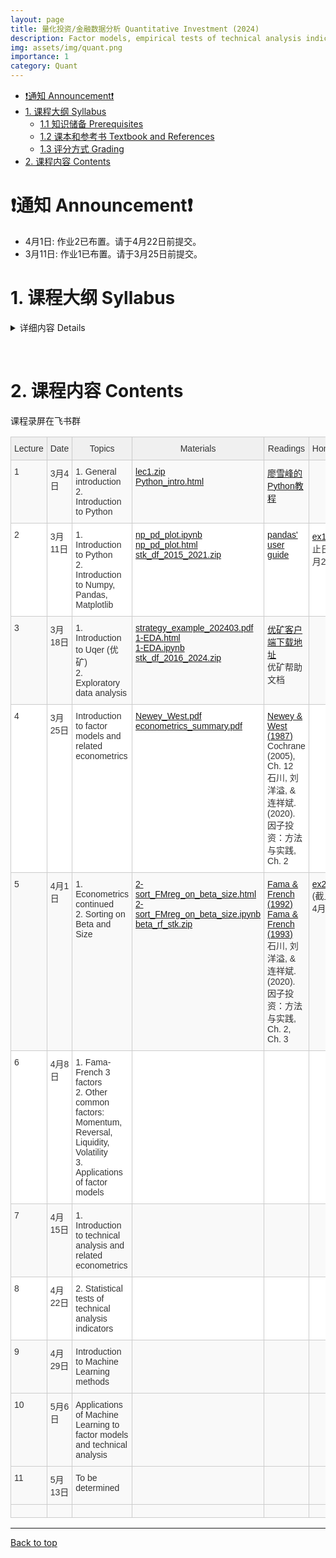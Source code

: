 ```yaml
---
layout: page
title: 量化投资/金融数据分析 Quantitative Investment (2024)
description: Factor models, empirical tests of technical analysis indicators, applications of machine learning techniques
img: assets/img/quant.png
importance: 1
category: Quant
---
```


- [❗️通知 Announcement❗️](#️通知-announcement️)
- [1. 课程大纲 Syllabus](#1-课程大纲-syllabus)
  - [1.1 知识储备 Prerequisites](#11-知识储备-prerequisites)
  - [1.2 课本和参考书 Textbook and References](#12-课本和参考书-textbook-and-references)
  - [1.3 评分方式 Grading](#13-评分方式-grading)
- [2. 课程内容 Contents](#2-课程内容-contents)

# ❗️通知 Announcement❗️
- 4月1日: 作业2已布置。请于4月22日前提交。
- 3月11日: 作业1已布置。请于3月25日前提交。

# 1. 课程大纲 Syllabus

<!-- &nbsp; -->

<details markdown="1">
  <summary> 详细内容 Details </summary>

这门课程在教学计划上有两个不同的名称：《量化投资》(学硕)，《金融数据分析和Python应用》(专硕)。主要讨论用数量方法探索金融数据以及构建交易策略。课程内容是应用导向的，但相关的理论也会有涉及。课程目标：掌握基本的工具以及用数据分析的思维方式。这门课主要包含以下内容：
- Python 基础以及数据处理相关库(numpy, pandas, sklearn, tensorflow, keras等)
- 因子模型
- 技术分析介绍以及统计检验
- 机器学习在量化投资中的应用

这门课暂不包含高频数据(日内)策略，也不包含衍生品策略。主要的数据来源是中国A股市场股票数据

This is a course about constructing trading strategies by quantitative methods. The course is application oriented, but relevant theories will also be discussed. The course objective is to teach students basic tools and ways of exploring financial data so that quantitative (and perhaps winning) strategies can be constructed. The main contents are:
- introduction of Python basics and data science packages (numpy, pandas, sklearn, tensorflow, keras, etc.)
- construction of factor models
- introduction to technical analysis
- application of machine learning methods

This course does not contain high-frequency (intraday) strategies, or strategies involving derivatives. Please refer to other courses provided by the school if these are what you need. Our main data is from A shares of China's stock markets.


## 1.1 知识储备 Prerequisites
应当知道基本的计量经济学(我们会进行简短的复习)。无需具备编程知识，所有的编程相关的内容都会在课程中介绍，但如果有编程经验更好。面对大量的编程应当有心理准备。

Students should know basic econometrics (I'll give short review lectures if necessary). Students must also be comfortable, or inclined to do lots of programming. No prior knowledge of programming is required, though it is surely a big plus if you have some experiences.

## 1.2 课本和参考书 Textbook and References
暂无课本。课件和相关资料会上传到这个网页，请每次上课前进行下载。我们采用的平台是[优矿](https://uqer.datayes.com/)，请至相关网页下载客户端。优矿有免费版但分配的计算资源很少，学院会提供一些共享账号。参考书目见下方。

There is no required textbook. Lecture notes will be uploaded here and please download the latest version before class. We'll be using [Uqer](https://uqer.datayes.com/), a quant platform, for retrieving data, programming and backtesting. Please download and install it on your laptop. The platform is not free, but we'll give you several shared accounts.

The following references are useful:
- Cochrane, John H., 2005, *Asset Pricing*. Revised edition. (Princeton University Press, Princeton, N.J).
- Bali, Turan G., Robert F. Engle, and Scott Murray, 2016, *Empirical Asset Pricing: The Cross Section of Stock Returns*. 1 edition. (Wiley).
- 石川, 刘洋溢, & 连祥斌. (2020). 因子投资：方法与实践. 电子工业出版社.
- Murphy, John J., 1999, *Technical Analysis of the Financial Markets: A Comprehensive Guide to Trading Methods and Applications*. (New York Institute of Finance, N.Y.).
- Grinold, Richard, and Ronald Kahn, 1999, *Active Portfolio Management: A Quantitative Approach for Producing Superior Returns and Controlling Risk*. 2 edition. (McGraw-Hill Education, New York).
- Geron, Aurelien, 2021, *Hands-on Machine Learning with Scikit-Learn, Keras, and TensorFlow*. 3rd Edition (O'Reilly).

## 1.3 评分方式 Grading
- 3到4次作业 (60%)
- 家庭考试 (40%)。大致形式为在规定时间内完成策略构建。

- 3 or 4 homework exercises (60%)
- take-home exam (40%)

**抄袭作业零容忍。抄袭他人作业可能会直接挂科。** 对于编程经验较少的同学来说，遇到困难是正常的。所有的代码我都会共享，只要仔细研读一定可以完成作业和考试。请相信自己。

**PLAGIARISM IS STRICTLY PROHIBITED. You may immediately fail the course if copy-pasting other's work.** It will be normal to meet obstacles during the course, especially for students with less exposure to programming. I'll share all relevant codes and you'll surely complete the course successfully if you read and try the provided codes with some care. Please trust yourself and hang on.

</details>

&nbsp;

# 2. 课程内容 Contents

课程录屏在飞书群

<style type="text/css">
.tg  {border-collapse:collapse;border-color:#ccc;border-spacing:0;}
.tg td{background-color:#fff;border-color:#ccc;border-style:solid;border-width:1px;color:#333;
  font-family:Arial, sans-serif;font-size:14px;overflow:hidden;padding:10px 5px;word-break:normal;}
.tg th{background-color:#f0f0f0;border-color:#ccc;border-style:solid;border-width:1px;color:#333;
  font-family:Arial, sans-serif;font-size:14px;font-weight:normal;overflow:hidden;padding:10px 5px;word-break:normal;}
.tg .tg-v16d{background-color:#f9f9f9;border-color:#cccccc;text-align:left;vertical-align:top}
.tg .tg-65iu{border-color:#cccccc;text-align:left;vertical-align:top}
.tg .tg-o57c{border-color:#cccccc;text-align:center;vertical-align:top}
</style>
<table class="tg">
<colgroup>
<col style="width: 56px">
<col style="width: 114px">
<col style="width: 298px">
<col style="width: 108px">
<col style="width: 142px">
<col style="width: 78px">
</colgroup>
<thead>
  <tr>
    <th class="tg-o57c">Lecture</th>
    <th class="tg-o57c">Date</th>
    <th class="tg-o57c">Topics</th>
    <th class="tg-o57c">Materials</th>
    <th class="tg-o57c">Readings</th>
    <th class="tg-o57c">Homework</th>
  </tr>
</thead>
<tbody>
  <tr>
    <td class="tg-v16d">1</td>
    <td class="tg-v16d">3月4日</td>
    <td class="tg-v16d">1. General introduction <br>2. Introduction to Python</td>
    <td class="tg-v16d">
    <a href="/assets/courses/quant_2024/lec1/lec1.zip" target="_blank" rel="noopener noreferrer">lec1.zip</a> <br>
    <a href="/assets/courses/quant_2023/lec1/Python_intro.html" target="_blank" rel="noopener noreferrer">Python_intro.html</a>
    </td>
    <td class="tg-v16d">
    <a href="https://www.liaoxuefeng.com/wiki/1016959663602400" target="_blank" rel="noopener noreferrer">廖雪峰的Python教程</a>
    </td>
    <td class="tg-v16d"></td>
  </tr>
  <tr>
    <td class="tg-65iu">2</td>
    <td class="tg-65iu">3月11日</td>
    <td class="tg-65iu">1. Introduction to Python <br>2. Introduction to Numpy, Pandas, Matplotlib </td>
    <td class="tg-65iu">
    <a href="/assets/courses/quant_2024/lec2/np_pd_plot.ipynb" target="_blank" rel="noopener noreferrer">np_pd_plot.ipynb</a> <br>
    <a href="/assets/courses/quant_2024/lec2/np_pd_plot.html" target="_blank" rel="noopener noreferrer">np_pd_plot.html</a> <br>
     <a href="https://nankai.feishu.cn/file/FAzXbMtEDo8zv6xpWCzcpdGmnlh" target="_blank" rel="noopener noreferrer">stk_df_2015_2021.zip</a> <br>
    </td>
    <td class="tg-65iu">
    <a href="https://pandas.pydata.org/docs/user_guide/index.html" target="_blank" rel="noopener noreferrer">pandas' user guide</a> <br>
    </td>
    <td class="tg-65iu">
    <a href="/assets/courses/quant_2024/exercises/ex1.zip" target="_blank" rel="noopener noreferrer">ex1.zip</a> (截止日期: 3月25日)
    </td>
  </tr>
  <tr>
    <td class="tg-v16d">3</td>
    <td class="tg-v16d">3月18日</td>
    <td class="tg-v16d">1. Introduction to Uqer (优矿) <br> 2. Exploratory data analysis </td>
    <td class="tg-v16d">
     <a href="/assets/courses/quant_2024/lec3/strategy_example_202403.pdf" target="_blank" rel="noopener noreferrer">strategy_example_202403.pdf</a> <br>
    <a href="/assets/courses/quant_2024/lec3/1-EDA.html" target="_blank" rel="noopener noreferrer">1-EDA.html</a> <br>
    <a href="/assets/courses/quant_2024/lec3/1-EDA.ipynb" target="_blank" rel="noopener noreferrer">1-EDA.ipynb</a> <br>
    <a href="https://nankai.feishu.cn/file/WDImbTQ0BoWQ7ExVZVVcTlqWnF1" target="_blank" rel="noopener noreferrer">stk_df_2016_2024.zip</a> <br>
    </td>
    <td class="tg-v16d">
    <a href="https://uqer.datayes.com/pro/pro_download.html" target="_blank" rel="noopener noreferrer">优矿客户端下载地址</a> <br>
    优矿帮助文档
    </td>
    <td class="tg-v16d"></td>
  </tr>
  <tr>
    <td class="tg-65iu">4</td>
    <td class="tg-65iu">3月25日</td>
    <td class="tg-65iu"> Introduction to factor models and related econometrics </td>
    <td class="tg-65iu">
    <a href="/assets/courses/quant_2024/lec4/Newey_West.pdf" target="_blank" rel="noopener noreferrer">Newey_West.pdf</a> <br>
    <a href="/assets/courses/quant_2024/lec4/econometrics_summary.pdf" target="_blank" rel="noopener noreferrer">econometrics_summary.pdf</a>
    </td>
    <td class="tg-65iu">
    <a href="https://www.jstor.org/stable/1913610?searchText=&searchUri=&ab_segments=&searchKey=&refreqid=fastly-default%3A0a291a66dc09884f01c5730c91489cfe" target="_blank" rel="noopener noreferrer">Newey & West (1987)</a> <br>
    Cochrane (2005), Ch. 12 <br>
    石川, 刘洋溢, & 连祥斌. (2020). 因子投资：方法与实践, Ch. 2
    </td>
    <td class="tg-65iu">
    </td>
  </tr>
  <tr>
    <td class="tg-v16d">5</td>
    <td class="tg-v16d">4月1日</td>
    <td class="tg-v16d">
    1. Econometrics continued <br>
    2. Sorting on Beta and Size
    </td>
    <td class="tg-v16d">
    <a href="/assets/courses/quant_2024/lec5/2-sort_FMreg_on_beta_size.html" target="_blank" rel="noopener noreferrer">2-sort_FMreg_on_beta_size.html</a> <br>
    <a href="/assets/courses/quant_2024/lec5/2-sort_FMreg_on_beta_size.ipynb" target="_blank" rel="noopener noreferrer">2-sort_FMreg_on_beta_size.ipynb</a> <br>
    <a href="https://nankai.feishu.cn/file/B9E9b1Dcoo6nzPxWIRqcn9LVn9d" target="_blank" rel="noopener noreferrer">beta_rf_stk.zip</a>
    </td>
    <td class="tg-v16d">
    <a href="https://onlinelibrary.wiley.com/doi/full/10.1111/j.1540-6261.1992.tb04398.x" target="_blank" rel="noopener noreferrer">Fama & French (1992)</a> <br>
    <a href="https://www.sciencedirect.com/science/article/abs/pii/0304405X93900235" target="_blank" rel="noopener noreferrer">Fama & French (1993)</a> <br>
    石川, 刘洋溢, & 连祥斌. (2020). 因子投资：方法与实践, Ch. 2, Ch. 3
    </td>
    <td class="tg-v16d">
    <a href="/assets/courses/quant_2024/exercises/ex2.pdf" target="_blank" rel="noopener noreferrer">ex2.pdf</a> (截止日期: 4月22日)
    </td>
  </tr>
  <tr>
    <td class="tg-65iu">6</td>
    <td class="tg-65iu">4月8日</td>
    <td class="tg-65iu">
    1. Fama-French 3 factors <br>
    2. Other common factors: Momentum, Reversal, Liquidity, Volatility <br>
    3. Applications of factor models
    </td>
    <td class="tg-65iu">
    </td>
    <td class="tg-65iu">
    </td>
    <td class="tg-65iu">
    </td>
  </tr>
  <tr>
    <td class="tg-v16d">7</td>
    <td class="tg-v16d">4月15日</td>
    <td class="tg-v16d">1. Introduction to technical analysis and related econometrics</td>
    <td class="tg-v16d">
    </td>
    <td class="tg-v16d">
    </td>
    <td class="tg-v16d">
    </td>
  </tr>
  <tr>
    <td class="tg-65iu">8</td>
    <td class="tg-65iu">4月22日</td>
    <td class="tg-65iu">2. Statistical tests of technical analysis indicators</td>
    <td class="tg-65iu">
    </td>
    <td class="tg-65iu">
    </td>
    <td class="tg-65iu">
    </td>
  </tr>
  <tr>
    <td class="tg-v16d">9</td>
    <td class="tg-v16d">4月29日</td>
    <td class="tg-v16d">Introduction to Machine Learning methods </td>
    <td class="tg-v16d"> </td>
    <td class="tg-v16d"> </td>
    <td class="tg-v16d"> </td>
  </tr>
  <tr>
    <td class="tg-v16d">10</td>
    <td class="tg-v16d">5月6日</td>
    <td class="tg-v16d">Applications of Machine Learning to factor models and technical analysis </td>
    <td class="tg-v16d"> </td>
    <td class="tg-v16d"> </td>
    <td class="tg-v16d"> </td>
  </tr>
  <tr>
    <td class="tg-v16d">11</td>
    <td class="tg-v16d">5月13日</td>
    <td class="tg-v16d"> To be determined </td>
    <td class="tg-v16d"> </td>
    <td class="tg-v16d"> </td>
    <td class="tg-v16d"> </td>
  </tr>
  <tr>
    <td class="tg-v16d"> </td>
    <td class="tg-v16d"> </td>
    <td class="tg-v16d"> </td>
    <td class="tg-v16d"> </td>
    <td class="tg-v16d"> </td>
    <td class="tg-v16d"> </td>
  </tr>
</tbody>
</table>

-----
[Back to top](#)